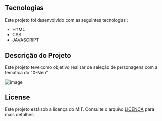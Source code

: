 ## Tecnologias 

Este projeto foi desenvolvido com as seguintes tecnologias : 

- HTML
- CSS
- JAVASCRIPT

## Descrição do Projeto

Este projeto teve como objetivo realizar de seleção de personagens com a temática do "X-Men"


![image](https://github.com/MatheusPrudente/x-men-dev-em-dobro/assets/80559882/8202cfd7-5bbf-4b39-9750-78f614dc072d)


## License

Este projeto está sob a licença do MIT. Consulte o arquivo [LICENÇA](https://github.com/MatheusPrudente/x-men-dev-em-dobro/blob/main/LICENSE) para mais detalhes.
